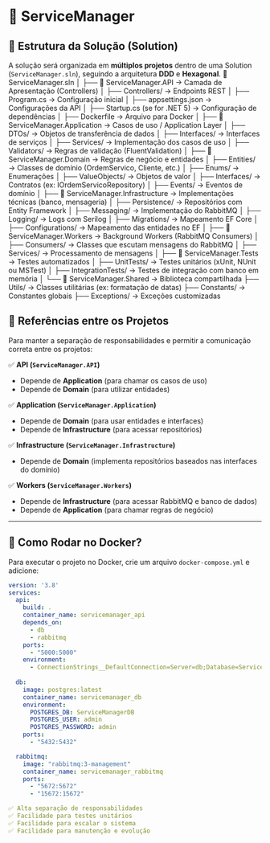 # 📌 ServiceManager

## 📁 Estrutura da Solução (Solution)

A solução será organizada em **múltiplos projetos** dentro de uma Solution (`ServiceManager.sln`), seguindo a arquitetura **DDD** e **Hexagonal**.
📂 ServiceManager.sln
│
├── 📂 ServiceManager.API            → Camada de Apresentação (Controllers)
│   ├── Controllers/                 → Endpoints REST
│   ├── Program.cs                    → Configuração inicial
│   ├── appsettings.json               → Configurações da API
│   ├── Startup.cs (se for .NET 5)     → Configuração de dependências
│   ├── Dockerfile                      → Arquivo para Docker
│
├── 📂 ServiceManager.Application     → Casos de uso / Application Layer
│   ├── DTOs/                          → Objetos de transferência de dados
│   ├── Interfaces/                     → Interfaces de serviços
│   ├── Services/                       → Implementação dos casos de uso
│   ├── Validators/                     → Regras de validação (FluentValidation)
│
├── 📂 ServiceManager.Domain          → Regras de negócio e entidades
│   ├── Entities/                       → Classes de domínio (OrdemServico, Cliente, etc.)
│   ├── Enums/                          → Enumerações
│   ├── ValueObjects/                   → Objetos de valor
│   ├── Interfaces/                     → Contratos (ex: IOrdemServicoRepository)
│   ├── Events/                         → Eventos de domínio
│
├── 📂 ServiceManager.Infrastructure  → Implementações técnicas (banco, mensageria)
│   ├── Persistence/                    → Repositórios com Entity Framework
│   ├── Messaging/                       → Implementação do RabbitMQ
│   ├── Logging/                         → Logs com Serilog
│   ├── Migrations/                      → Mapeamento EF Core
│   ├── Configurations/                  → Mapeamento das entidades no EF
│
├── 📂 ServiceManager.Workers         → Background Workers (RabbitMQ Consumers)
│   ├── Consumers/                      → Classes que escutam mensagens do RabbitMQ
│   ├── Services/                        → Processamento de mensagens
│
├── 📂 ServiceManager.Tests           → Testes automatizados
│   ├── UnitTests/                      → Testes unitários (xUnit, NUnit ou MSTest)
│   ├── IntegrationTests/               → Testes de integração com banco em memória
│
└── 📂 ServiceManager.Shared          → Biblioteca compartilhada
    ├── Utils/                         → Classes utilitárias (ex: formatação de datas)
    ├── Constants/                     → Constantes globais
    ├── Exceptions/                     → Exceções customizadas
## 📌 Referências entre os Projetos

Para manter a separação de responsabilidades e permitir a comunicação correta entre os projetos:

✅ **API (`ServiceManager.API`)**  
- Depende de **Application** (para chamar os casos de uso)  
- Depende de **Domain** (para utilizar entidades)  

✅ **Application (`ServiceManager.Application`)**  
- Depende de **Domain** (para usar entidades e interfaces)  
- Depende de **Infrastructure** (para acessar repositórios)  

✅ **Infrastructure (`ServiceManager.Infrastructure`)**  
- Depende de **Domain** (implementa repositórios baseados nas interfaces do domínio)  

✅ **Workers (`ServiceManager.Workers`)**  
- Depende de **Infrastructure** (para acessar RabbitMQ e banco de dados)  
- Depende de **Application** (para chamar regras de negócio)  

---

## 🚀 Como Rodar no Docker?

Para executar o projeto no Docker, crie um arquivo `docker-compose.yml` e adicione:

```yaml
version: '3.8'
services:
  api:
    build: .
    container_name: servicemanager_api
    depends_on:
      - db
      - rabbitmq
    ports:
      - "5000:5000"
    environment:
      - ConnectionStrings__DefaultConnection=Server=db;Database=ServiceManagerDB;User Id=sa;Password=YourPassword123;
  
  db:
    image: postgres:latest
    container_name: servicemanager_db
    environment:
      POSTGRES_DB: ServiceManagerDB
      POSTGRES_USER: admin
      POSTGRES_PASSWORD: admin
    ports:
      - "5432:5432"

  rabbitmq:
    image: "rabbitmq:3-management"
    container_name: servicemanager_rabbitmq
    ports:
      - "5672:5672"
      - "15672:15672"

✅ Alta separação de responsabilidades
✅ Facilidade para testes unitários
✅ Facilidade para escalar o sistema
✅ Facilidade para manutenção e evolução


